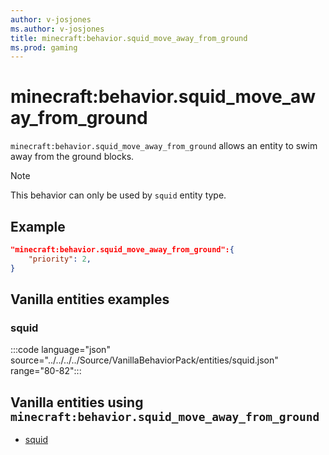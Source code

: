 ```yaml
---
author: v-josjones
ms.author: v-josjones
title: minecraft:behavior.squid_move_away_from_ground
ms.prod: gaming
---
```


# minecraft:behavior.squid_move_away_from_ground

`minecraft:behavior.squid_move_away_from_ground` allows an entity to swim away from the ground blocks.

> [!NOTE]
> This behavior can only be used by `squid` entity type.

## Example

```json
"minecraft:behavior.squid_move_away_from_ground":{
    "priority": 2,
}
```

## Vanilla entities examples

### squid

:::code language="json" source="../../../../Source/VanillaBehaviorPack/entities/squid.json" range="80-82":::

## Vanilla entities using `minecraft:behavior.squid_move_away_from_ground`

- [squid](../../../../Source/VanillaBehaviorPack_Snippets/entities/squid.md)
